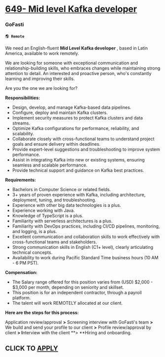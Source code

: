 # [649- Mid level Kafka developer ](https://www.remotewlb.com/apply/649-mid-level-kafka-developer)  
### GoFasti  
#### `🌎 Remote`  

We need an English-fluent **Mid Level Kafka developer** , based in Latin America, available to work remotely.  
  
We are looking for someone with exceptional communication and relationship-building skills, who embraces changes while maintaining strong attention to detail. An interested and proactive person, who's constantly learning and improving their skills.

Are you the one we are looking for?

**Responsibilities:**

  * Design, develop, and manage Kafka-based data pipelines.
  * Configure, deploy and maintain Kafka clusters.
  * Implement security measures to protect Kafka clusters and data streams.
  * Optimize Kafka configurations for performance, reliability, and scalability.
  * Collaborate closely with cross-functional teams to understand project goals and ensure delivery within deadlines.
  * Provide expert-level suggestions and troubleshooting to improve system performance.
  * Assist in integrating Kafka into new or existing systems, ensuring seamless and scalable performance.
  * Provide technical support and guidance on Kafka best practices.

**Requirements:**

  * Bachelors in Computer Science or related fields.
  * 3+ years of proven experience with Kafka, including architecture, deployment, tuning, and troubleshooting.
  * Experience with other big data technologies is a plus.
  * Experience working with Java.
  * Knowledge of TypeScript is a plus.
  * Familiarity with serverless architectures is a plus.
  * Familiarity with DevOps practices, including CI/CD pipelines, monitoring, and logging, is a plus.
  * Excellent communication and collaboration skills to work effectively with cross-functional teams and stakeholders.
  * Strong communication skills in English (C1+ level), clearly articulating technical concepts.
  * Availability to work during Pacific Standard Time business hours (10 AM - 6 PM PST).

**Compensation:**

  * The Salary range offered for this position varies from (USD) $2,000 - $3,000 per month, depending on seniority and skillset.
  * This position is for an independent contractor, through a payroll platform.
  * The talent will work REMOTELY allocated at our client. 

**Here are the steps for this process:**  
  
Application review/approval **>** Screening interview with GoFasti's team **>** We build and send your profile to our client **>** Profile review/approval by client **> I**nterview with the client **> **Hiring and onboarding.

  
## CLICK TO [APPLY](https://www.remotewlb.com/apply/649-mid-level-kafka-developer)

